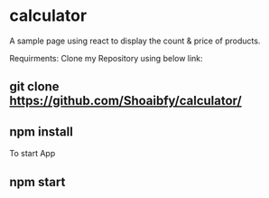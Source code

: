 # calculator
A sample page using react to display the count &amp; price of products.

Requirments:
Clone my Repository using below link:

## git clone https://github.com/Shoaibfy/calculator/

## npm install

To start App

## npm start
